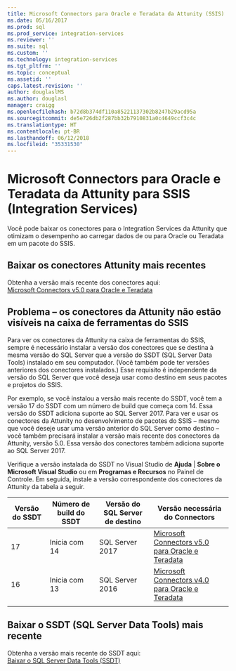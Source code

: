 ```yaml
---
title: Microsoft Connectors para Oracle e Teradata da Attunity (SSIS) | Microsoft Docs
ms.date: 05/16/2017
ms.prod: sql
ms.prod_service: integration-services
ms.reviewer: ''
ms.suite: sql
ms.custom: ''
ms.technology: integration-services
ms.tgt_pltfrm: ''
ms.topic: conceptual
ms.assetid: ''
caps.latest.revision: ''
author: douglaslMS
ms.author: douglasl
manager: craigg
ms.openlocfilehash: b72d8b374df110a85221137302b8247b29acd95a
ms.sourcegitcommit: de5e726db2f287bb32b7910831a0c4649ccf3c4c
ms.translationtype: HT
ms.contentlocale: pt-BR
ms.lasthandoff: 06/12/2018
ms.locfileid: "35331530"
---
```

# <a name="microsoft-connectors-for-oracle-and-teradata-by-attunity-for-integration-services-ssis"></a>Microsoft Connectors para Oracle e Teradata da Attunity para SSIS (Integration Services)

Você pode baixar os conectores para o Integration Services da Attunity que otimizam o desempenho ao carregar dados de ou para Oracle ou Teradata em um pacote do SSIS.

## <a name="download-the-latest-attunity-connectors"></a>Baixar os conectores Attunity mais recentes

Obtenha a versão mais recente dos conectores aqui:  
[Microsoft Connectors v5.0 para Oracle e Teradata](https://www.microsoft.com/download/details.aspx?id=55179)

## <a name="issue---the-attunity-connectors-arent-visible-in-the-ssis-toolbox"></a>Problema – os conectores da Attunity não estão visíveis na caixa de ferramentas do SSIS

Para ver os conectores da Attunity na caixa de ferramentas do SSIS, sempre é necessário instalar a versão dos conectores que se destina à mesma versão do SQL Server que a versão do SSDT (SQL Server Data Tools) instalado em seu computador. (Você também pode ter versões anteriores dos conectores instalados.) Esse requisito é independente da versão do SQL Server que você deseja usar como destino em seus pacotes e projetos do SSIS.

Por exemplo, se você instalou a versão mais recente do SSDT, você tem a versão 17 do SSDT com um número de build que começa com 14. Essa versão do SSDT adiciona suporte ao SQL Server 2017. Para ver e usar os conectores da Attunity no desenvolvimento de pacotes do SSIS – mesmo que você deseje usar uma versão anterior do SQL Server como destino – você também precisará instalar a versão mais recente dos conectores da Attunity, versão 5.0. Essa versão dos conectores também adiciona suporte ao SQL Server 2017.

Verifique a versão instalada do SSDT no Visual Studio de **Ajuda** | **Sobre o Microsoft Visual Studio** ou em **Programas e Recursos** no Painel de Controle. Em seguida, instale a versão correspondente dos conectores da Attunity da tabela a seguir.

|Versão do SSDT|Número de build do SSDT|Versão do SQL Server de destino|Versão necessária do Connectors|
|---------|---------|---------|---------|
|17|Inicia com 14|SQL Server 2017|[Microsoft Connectors v5.0 para Oracle e Teradata](https://www.microsoft.com/download/details.aspx?id=55179)|
|16|Inicia com 13|SQL Server 2016|[Microsoft Connectors v4.0 para Oracle e Teradata](https://www.microsoft.com/download/details.aspx?id=52950)|
||||

## <a name="download-the-latest-sql-server-data-tools-ssdt"></a>Baixar o SSDT (SQL Server Data Tools) mais recente

Obtenha a versão mais recente do SSDT aqui:  
[Baixar o SQL Server Data Tools (SSDT)](..//ssdt/download-sql-server-data-tools-ssdt.md)
